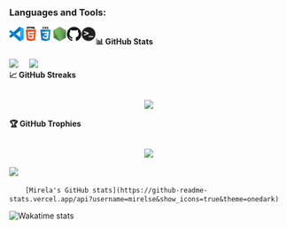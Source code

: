 ### Languages and Tools:

<img align="left" alt="Visual Studio Code" width="26px" src="https://raw.githubusercontent.com/github/explore/80688e429a7d4ef2fca1e82350fe8e3517d3494d/topics/visual-studio-code/visual-studio-code.png" />
<img align="left" alt="HTML5" width="26px" src="https://raw.githubusercontent.com/github/explore/80688e429a7d4ef2fca1e82350fe8e3517d3494d/topics/html/html.png" />
<img align="left" alt="CSS3" width="26px" src="https://raw.githubusercontent.com/github/explore/80688e429a7d4ef2fca1e82350fe8e3517d3494d/topics/css/css.png" />
<img align="left" alt="Node.js" width="26px" src="https://raw.githubusercontent.com/github/explore/80688e429a7d4ef2fca1e82350fe8e3517d3494d/topics/nodejs/nodejs.png" />
<img align="left" alt="GitHub" width="26px" src="https://raw.githubusercontent.com/github/explore/78df643247d429f6cc873026c0622819ad797942/topics/github/github.png" />
<img align="left" alt="Terminal" width="26px" src="https://raw.githubusercontent.com/github/explore/80688e429a7d4ef2fca1e82350fe8e3517d3494d/topics/terminal/terminal.png" />

<br/>


<div class="codersrank-activity">
      <div class="codersrank-activity-chart">
 
   
  <summary><b>📊 GitHub Stats</b></summary>
  <br>
  <img src="https://github-readme-stats.vercel.app/api?username=mirelse&amp;bg_color=0D1117&amp;title_color=f9826c&amp;text_color=fdfdfd&amp;icon_color=f9826c&amp;show_icons=true&amp;hide_border=true&amp;&amp;count_private=true&amp;include_all_commits=true" height="180em">
  &nbsp;&nbsp;&nbsp;
  <img src="https://github-readme-stats.vercel.app/api/top-langs/?username=mirelse&amp;bg_color=0D1117&amp;title_color=f9826c&amp;text_color=fdfdfd&amp;show_icons=true&amp;hide_border=true&amp;layout=compact" height="180em">
 




 
  <summary><b>📈 GitHub Streaks</b></summary>
  <br>
  <p align="center">
    <img src="https://github-readme-streak-stats.herokuapp.com/?user=mirelse&amp;theme=dark&amp;hide_border=true&amp;background=0D1117&amp;stroke=0000&amp;count_private=true&amp;include_all_commits=true" height="180em">
  
    
  <summary><b>🏆 GitHub Trophies</b></summary>
  <br>
  <p align="center">
    <img src="https://github-profile-trophy.vercel.app/?username=mirelse&amp;row=1&amp;column=6&amp;margin-h=8&amp;theme=darkhub&amp;count_private=false&amp;margin-w=15&amp;no-frame=true">
  </p>
       <p>
   
   <img src="https://activity-graph.herokuapp.com/graph?username=mirelse&amp;count_private=false&amp;hide_border=true&amp;bg_color=0d1117&amp;theme=github">
  </p>
       
        [Mirela's GitHub stats](https://github-readme-stats.vercel.app/api?username=mirelse&show_icons=true&theme=onedark)

       
 ![Wakatime stats](https://wakatime.com/share/@5d7a86b1-e8e4-45f2-ba3e-478b59c1050e/34ac2bc8-9fd3-44e3-a69e-6b5951971410.svg)
 

 


 
 
